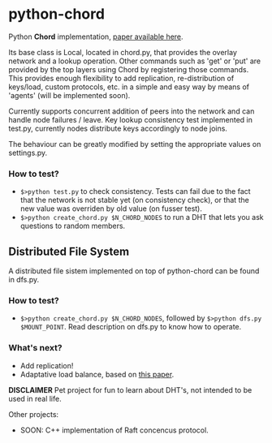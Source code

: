 python-chord
============

Python **Chord** implementation, [paper available here](http://pdos.csail.mit.edu/papers/chord:sigcomm01/chord_sigcomm.pdf).

Its base class is Local, located in chord.py, that provides the overlay network and
a lookup operation. Other commands such as 'get' or 'put' are provided by the top
layers using Chord by registering those commands. This provides enough flexibility
to add replication, re-distribution of keys/load, custom protocols, etc. in a simple
and easy way by means of 'agents' (will be implemented soon).

Currently supports concurrent addition of peers into the network and can handle node
failures / leave. Key lookup consistency test implemented in test.py, currently nodes 
distribute keys accordingly to node joins.

The behaviour can be greatly modified by setting the appropriate values on settings.py.

### How to test?
- `$>python test.py` to check consistency. Tests can fail due to the fact that the network is not stable yet (on consistency check), or that the new value was overriden by old value (on fusser test).
- `$>python create_chord.py $N_CHORD_NODES` to run a DHT that lets you ask questions to random members.

## Distributed File System

A distributed file sistem implemented on top of python-chord can be found in dfs.py.

### How to test?
- `$>python create_chord.py $N_CHORD_NODES`, followed by `$>python dfs.py 
$MOUNT_POINT`. Read description on dfs.py to know how to operate.

### What's next?

- Add replication!
- Adaptative load balance, based on [this paper](http://members.unine.ch/pascal.felber/publications/ICCCN-06.pdf).

**DISCLAIMER**
Pet project for fun to learn about DHT's, not intended to be used in real life.

Other projects:
 - SOON: C++ implementation of Raft concencus protocol.
